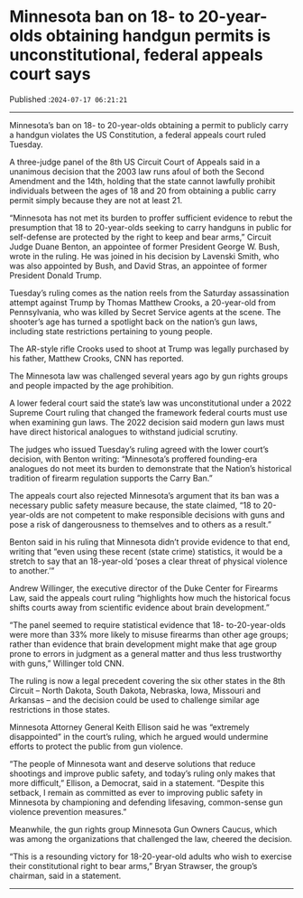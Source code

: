# Minnesota ban on 18- to 20-year-olds obtaining handgun permits is unconstitutional, federal appeals court says

Published :`2024-07-17 06:21:21`

---

Minnesota’s ban on 18- to 20-year-olds obtaining a permit to publicly carry a handgun violates the US Constitution, a federal appeals court ruled Tuesday.

A three-judge panel of the 8th US Circuit Court of Appeals said in a unanimous decision that the 2003 law runs afoul of both the Second Amendment and the 14th, holding that the state cannot lawfully prohibit individuals between the ages of 18 and 20 from obtaining a public carry permit simply because they are not at least 21.

“Minnesota has not met its burden to proffer sufficient evidence to rebut the presumption that 18 to 20-year-olds seeking to carry handguns in public for self-defense are protected by the right to keep and bear arms,” Circuit Judge Duane Benton, an appointee of former President George W. Bush, wrote in the ruling. He was joined in his decision by Lavenski Smith, who was also appointed by Bush, and David Stras, an appointee of former President Donald Trump.

Tuesday’s ruling comes as the nation reels from the Saturday assassination attempt against Trump by Thomas Matthew Crooks, a 20-year-old from Pennsylvania, who was killed by Secret Service agents at the scene. The shooter’s age has turned a spotlight back on the nation’s gun laws, including state restrictions pertaining to young people.

The AR-style rifle Crooks used to shoot at Trump was legally purchased by his father, Matthew Crooks, CNN has reported.

The Minnesota law was challenged several years ago by gun rights groups and people impacted by the age prohibition.

A lower federal court said the state’s law was unconstitutional under a 2022 Supreme Court ruling that changed the framework federal courts must use when examining gun laws. The 2022 decision said modern gun laws must have direct historical analogues to withstand judicial scrutiny.

The judges who issued Tuesday’s ruling agreed with the lower court’s decision, with Benton writing: “Minnesota’s proffered founding-era analogues do not meet its burden to demonstrate that the Nation’s historical tradition of firearm regulation supports the Carry Ban.”

The appeals court also rejected Minnesota’s argument that its ban was a necessary public safety measure because, the state claimed, “18 to 20-year-olds are not competent to make responsible decisions with guns and pose a risk of dangerousness to themselves and to others as a result.”

Benton said in his ruling that Minnesota didn’t provide evidence to that end, writing that “even using these recent (state crime) statistics, it would be a stretch to say that an 18-year-old ‘poses a clear threat of physical violence to another.’”

Andrew Willinger, the executive director of the Duke Center for Firearms Law, said the appeals court ruling “highlights how much the historical focus shifts courts away from scientific evidence about brain development.”

“The panel seemed to require statistical evidence that 18- to-20-year-olds were more than 33% more likely to misuse firearms than other age groups; rather than evidence that brain development might make that age group prone to errors in judgment as a general matter and thus less trustworthy with guns,” Willinger told CNN.

The ruling is now a legal precedent covering the six other states in the 8th Circuit – North Dakota, South Dakota, Nebraska, Iowa, Missouri and Arkansas – and the decision could be used to challenge similar age restrictions in those states.

Minnesota Attorney General Keith Ellison said he was “extremely disappointed” in the court’s ruling, which he argued would undermine efforts to protect the public from gun violence.

“The people of Minnesota want and deserve solutions that reduce shootings and improve public safety, and today’s ruling only makes that more difficult,” Ellison, a Democrat, said in a statement. “Despite this setback, I remain as committed as ever to improving public safety in Minnesota by championing and defending lifesaving, common-sense gun violence prevention measures.”

Meanwhile, the gun rights group Minnesota Gun Owners Caucus, which was among the organizations that challenged the law, cheered the decision.

“This is a resounding victory for 18-20-year-old adults who wish to exercise their constitutional right to bear arms,” Bryan Strawser, the group’s chairman, said in a statement.

---

